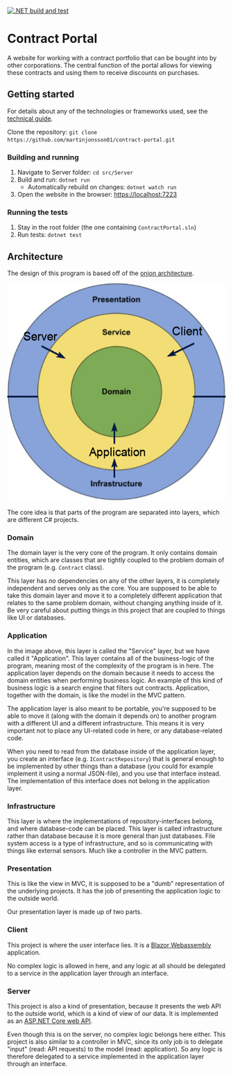 [![.NET build and test](https://github.com/martinjonsson01/contract-portal/actions/workflows/dotnet.yml/badge.svg?branch=master)](https://github.com/martinjonsson01/contract-portal/actions/workflows/dotnet.yml)

# Contract Portal
A website for working with a contract portfolio that can be bought into by other corporations. The central function of the portal allows for viewing these contracts and using them to receive discounts on purchases.

## Getting started

For details about any of the technologies or frameworks used, see the [technical guide](documents/technical-guide.md).

Clone the repository: `git clone https://github.com/martinjonsson01/contract-portal.git`
### Building and running
1. Navigate to Server folder: `cd src/Server`
2. Build and run: `dotnet run`
   * Automatically rebuild on changes: `dotnet watch run`
3. Open the website in the browser: [https://localhost:7223](https://localhost:7223)

### Running the tests
1. Stay in the root folder (the one containing `ContractPortal.sln`)
2. Run tests: `dotnet test`

## Architecture
The design of this program is based off of the [onion architecture](https://code-maze.com/onion-architecture-in-aspnetcore/).

![The onion architecture in this project](documents/images/onion-architecture.png)

The core idea is that parts of the program are separated into layers, which are different C# projects. 

### Domain
The domain layer is the very core of the program. It only contains domain entities, which are classes that are tightly coupled to the problem domain of the program (e.g. `Contract` class). 

This layer has *no* dependencies on any of the other layers, it is completely independent and serves only as the core. You are supposed to be able to take this domain layer and move it to a completely different application that relates to the same problem domain, without changing anything inside of it. Be very careful about putting things in this project that are coupled to things like UI or databases.

### Application
In the image above, this layer is called the "Service" layer, but we have called it "Application". This layer contains all of the business-logic of the program, meaning most of the complexity of the program is in here. The application layer depends on the domain because it needs to access the domain entities when performing business logic. An example of this kind of business logic is a search engine that filters out contracts. Application, together with the domain, is like the model in the MVC pattern.

The application layer is also meant to be portable, you're supposed to be able to move it (along with the domain it depends on) to another program with a different UI and a different infrastructure. This means it is very important not to place any UI-related code in here, or any database-related code. 

When you need to read from the database inside of the application layer, you create an interface (e.g. `IContractRepository`) that is general enough to be implemented by other things than a database (you could for example implement it using a normal JSON-file), and you use that interface instead. The implementation of this interface does not belong in the application layer.

### Infrastructure
This layer is where the implementations of repository-interfaces belong, and where database-code can be placed. This layer is called infrastructure rather than database because it is more general than just databases. File system access is a type of infrastructure, and so is communicating with things like external sensors. Much like a controller in the MVC pattern.

### Presentation
This is like the view in MVC, it is supposed to be a "dumb" representation of the underlying projects. It has the job of presenting the application logic to the outside world. 

Our presentation layer is made up of two parts.
### Client
This project is where the user interface lies. It is a [Blazor Webassembly](https://docs.microsoft.com/en-us/aspnet/core/blazor/?view=aspnetcore-6.0#blazor-webassembly) application.

No complex logic is allowed in here, and any logic at all should be delegated to a service in the application layer through an interface.

### Server
This project is also a kind of presentation, because it presents the web API to the outside world, which is a kind of view of our data. It is implemented as an [ASP.NET Core web API](https://docs.microsoft.com/en-us/aspnet/core/web-api/?view=aspnetcore-6.0).

Even though this is on the server, no complex logic belongs here either. This project is also similar to a controller in MVC, since its only job is to delegate "input" (read: API requests) to the model (read: application). So any logic is therefore delegated to a service implemented in the application layer through an interface.
